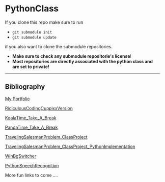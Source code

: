 # PythonClass

If you clone this repo make sure to run

- `git submodule init`
- `git submodule update`

if you also want to clone the submodule repositories.

- **Make sure to check any submodule repositorie's license!**
- **Most repositories are directly associated with the python class and are set to private!**

---

## Bibliography

[My Portfolio](https://cuppixx.github.io)

[RidiculousCodingCuppixxVersion](https://github.com/Cuppixx/RidiculousCodingCuppixxVersion/tree/main)

[KoalaTime_Take_A_Break](https://github.com/Cuppixx/KoalaTime_Take-A-Break)

[PandaTime_Take_A_Break](https://github.com/Cuppixx/PandaTime_Take-A-Break)

[TravelingSalesmanProblem_ClassProject](https://github.com/Cuppixx/TravelingSalesmanProblem_ClassProject)

[TravelingSalesmanProblem_ClassProject_PythonImplementation](https://github.com/Cuppixx/TravelingSalesmanProblem_ClassProject_PythonImplementation)

[WinBgSwitcher](https://github.com/Cuppixx/WinBgSwitcher)

[PythonSpeechRecognition](https://github.com/Cuppixx/PythonSpeechRecognition)

More fun links to come ....
